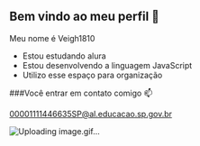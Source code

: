 ## Bem vindo ao meu perfil 💙

 Meu nome é Veigh1810

 - Estou estudando alura
 - Estou desenvolvendo a linguagem JavaScript
 - Utilizo esse espaço para organização

###Você entrar em contato comigo 📫

00001111446635SP@al.educacao.sp.gov.br



![Uploading image.gif…]()
